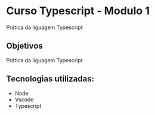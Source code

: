 # Curso Typescript - Modulo 1

Prática da liguagem Typescript

## Objetivos

Prática da liguagem Typescript

## Tecnologias utilizadas:

* Node
* Vscode
* Typescript
